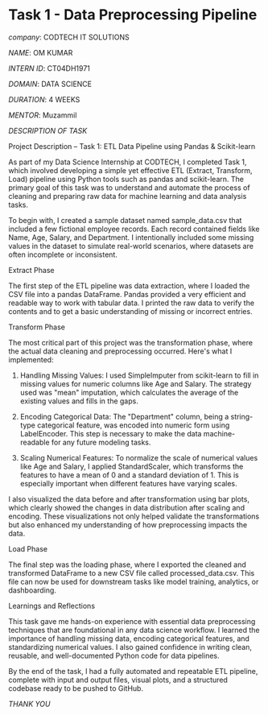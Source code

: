 # Task 1 - Data Preprocessing Pipeline

*company*: CODTECH IT SOLUTIONS

*NAME*: OM KUMAR

*INTERN ID*: CT04DH1971

*DOMAIN*: DATA SCIENCE

*DURATION*: 4 WEEKS

*MENTOR*:  Muzammil

*DESCRIPTION OF TASK*

Project Description – Task 1: ETL Data Pipeline using Pandas & Scikit-learn

As part of my Data Science Internship at CODTECH, I completed Task 1, which involved developing a simple yet effective ETL (Extract, Transform, Load) pipeline using Python tools such as pandas and scikit-learn. The primary goal of this task was to understand and automate the process of cleaning and preparing raw data for machine learning and data analysis tasks.

To begin with, I created a sample dataset named sample_data.csv that included a few fictional employee records. Each record contained fields like Name, Age, Salary, and Department. I intentionally included some missing values in the dataset to simulate real-world scenarios, where datasets are often incomplete or inconsistent.

Extract Phase

The first step of the ETL pipeline was data extraction, where I loaded the CSV file into a pandas DataFrame. Pandas provided a very efficient and readable way to work with tabular data. I printed the raw data to verify the contents and to get a basic understanding of missing or incorrect entries.

Transform Phase

The most critical part of this project was the transformation phase, where the actual data cleaning and preprocessing occurred. Here's what I implemented:

1. Handling Missing Values: I used SimpleImputer from scikit-learn to fill in missing values for numeric columns like Age and Salary. The strategy used was "mean" imputation, which calculates the average of the existing values and fills in the gaps.


2. Encoding Categorical Data: The "Department" column, being a string-type categorical feature, was encoded into numeric form using LabelEncoder. This step is necessary to make the data machine-readable for any future modeling tasks.


3. Scaling Numerical Features: To normalize the scale of numerical values like Age and Salary, I applied StandardScaler, which transforms the features to have a mean of 0 and a standard deviation of 1. This is especially important when different features have varying scales.



I also visualized the data before and after transformation using bar plots, which clearly showed the changes in data distribution after scaling and encoding. These visualizations not only helped validate the transformations but also enhanced my understanding of how preprocessing impacts the data.

Load Phase

The final step was the loading phase, where I exported the cleaned and transformed DataFrame to a new CSV file called processed_data.csv. This file can now be used for downstream tasks like model training, analytics, or dashboarding.

Learnings and Reflections

This task gave me hands-on experience with essential data preprocessing techniques that are foundational in any data science workflow. I learned the importance of handling missing data, encoding categorical features, and standardizing numerical values. I also gained confidence in writing clean, reusable, and well-documented Python code for data pipelines.

By the end of the task, I had a fully automated and repeatable ETL pipeline, complete with input and output files, visual plots, and a structured codebase ready to be pushed to GitHub.

*THANK YOU*
